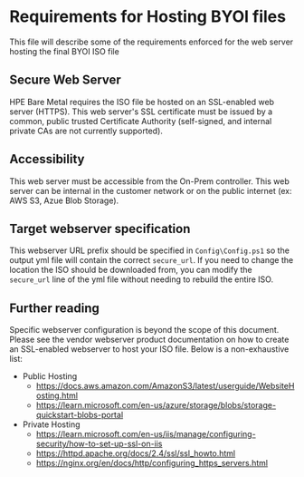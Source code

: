 <!-- (C) Copyright 2024 Hewlett Packard Enterprise Development LP -->

# Requirements for Hosting BYOI files

This file will describe some of the requirements enforced for the web server hosting the final BYOI ISO file

## Secure Web Server

HPE Bare Metal requires the ISO file be hosted on an SSL-enabled web server (HTTPS). This web server's SSL
certificate must be issued by a common, public trusted Certificate Authority (self-signed, and internal private CAs
are not currently supported). 

## Accessibility

This web server must be accessible from the On-Prem controller. This web server can be internal in the
customer network or on the public internet (ex: AWS S3, Azue Blob Storage).

## Target webserver specification

This webserver URL prefix should be specified in `Config\Config.ps1` so the output yml file will contain the
correct `secure_url`. If you need to change the location the ISO should be downloaded from, you can modify the
`secure_url` line of the yml file without needing to rebuild the entire ISO.

## Further reading

Specific webserver configuration is beyond the scope of this document. Please see the vendor webserver
product documentation on how to create an SSL-enabled webserver to host your ISO file. Below is a
non-exhaustive list:
* Public Hosting
  * https://docs.aws.amazon.com/AmazonS3/latest/userguide/WebsiteHosting.html
  * https://learn.microsoft.com/en-us/azure/storage/blobs/storage-quickstart-blobs-portal
* Private Hosting
  * https://learn.microsoft.com/en-us/iis/manage/configuring-security/how-to-set-up-ssl-on-iis
  * https://httpd.apache.org/docs/2.4/ssl/ssl_howto.html
  * https://nginx.org/en/docs/http/configuring_https_servers.html
